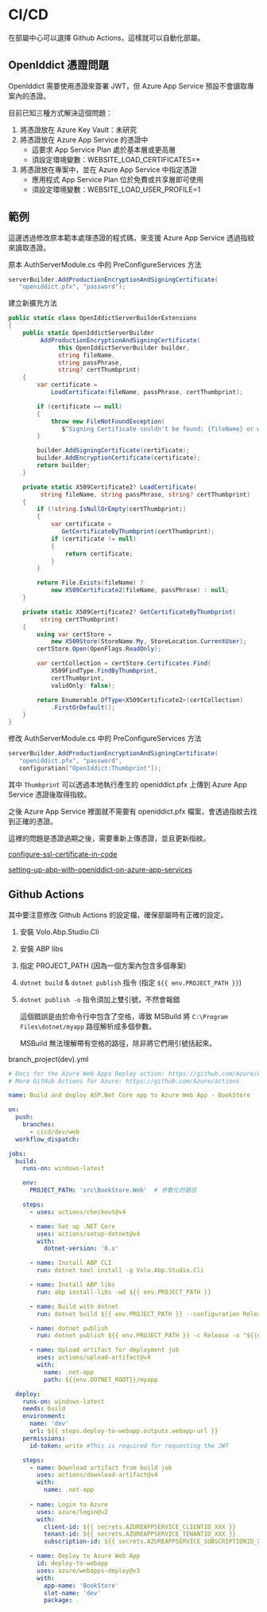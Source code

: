 # CI/CD

在部屬中心可以選擇 Github Actions，這樣就可以自動化部屬。

## OpenIddict 憑證問題
OpenIddict 需要使用憑證來簽署 JWT，但 Azure App Service 預設不會讀取專案內的憑證。

目前已知三種方式解決這個問題：
1. 將憑證放在 Azure Key Vault：未研究
2. 將憑證放在 Azure App Service 的憑證中
   - 這要求 App Service Plan 處於基本層或更高層
   - 須設定環境變數：WEBSITE_LOAD_CERTIFICATES=*
3. 將憑證放在專案中，並在 Azure App Service 中指定憑證
   - 應用程式 App Service Plan 位於免費或共享層即可使用
   - 須設定環境變數：WEBSITE_LOAD_USER_PROFILE=1

## 範例
這邊透過修改原本範本處理憑證的程式碼，來支援 Azure App Service 透過指紋來讀取憑證。

原本 AuthServerModule.cs 中的 PreConfigureServices 方法
```C#
serverBuilder.AddProductionEncryptionAndSigningCertificate(
   "openiddict.pfx", "password");
```

建立新擴充方法
```C#
public static class OpenIddictServerBuilderExtensions
{
    public static OpenIddictServerBuilder 
         AddProductionEncryptionAndSigningCertificate(
              this OpenIddictServerBuilder builder,
              string fileName,
              string passPhrase,
              string? certThumbprint)
    {
        var certificate = 
            LoadCertificate(fileName, passPhrase, certThumbprint);

        if (certificate == null)
        {
            throw new FileNotFoundException(
               $"Signing Certificate couldn't be found: {fileName} or with thumbprint {certThumbprint}");
        }

        builder.AddSigningCertificate(certificate);
        builder.AddEncryptionCertificate(certificate);
        return builder;
    }

    private static X509Certificate2? LoadCertificate(
         string fileName, string passPhrase, string? certThumbprint)
    {
        if (!string.IsNullOrEmpty(certThumbprint))
        {
            var certificate = 
               GetCertificateByThumbprint(certThumbprint);
            if (certificate != null)
            {
                return certificate;
            }
        }

        return File.Exists(fileName) ? 
            new X509Certificate2(fileName, passPhrase) : null;
    }

    private static X509Certificate2? GetCertificateByThumbprint(
         string certThumbprint)
    {
        using var certStore = 
            new X509Store(StoreName.My, StoreLocation.CurrentUser);
        certStore.Open(OpenFlags.ReadOnly);

        var certCollection = certStore.Certificates.Find(
            X509FindType.FindByThumbprint,
            certThumbprint,
            validOnly: false);

        return Enumerable.OfType<X509Certificate2>(certCollection)
            .FirstOrDefault();
    }
}
```

修改 AuthServerModule.cs 中的 PreConfigureServices 方法
```C#
serverBuilder.AddProductionEncryptionAndSigningCertificate(
   "openiddict.pfx", "password",
   configuration["OpenIddict:Thumbprint"]);
```

其中 `Thumbprint` 可以透過本地執行產生的 openiddict.pfx 上傳到 Azure App Service 憑證後取得指紋。

之後 Azure App Service 裡面就不需要有 openiddict.pfx 檔案，會透過指紋去找到正確的憑證。

這裡的問題是憑證過期之後，需要重新上傳憑證，並且更新指紋。

[configure-ssl-certificate-in-code](https://learn.microsoft.com/en-us/azure/app-service/configure-ssl-certificate-in-code?tabs=windows)

[setting-up-abp-with-openiddict-on-azure-app-services](https://brianmeeker.me/2022/08/29/setting-up-abp-with-openiddict-on-azure-app-services/)

## Github Actions
其中要注意修改 Github Actions 的設定檔，確保部屬時有正確的設定。
1. 安裝 Volo.Abp.Studio.Cli
2. 安裝 ABP libs
3. 指定 PROJECT_PATH (因為一個方案內包含多個專案)
4. `dotnet build` & `dotnet publish` 指令 (指定 `${{ env.PROJECT_PATH }}`)
5. `dotnet publish -o` 指令須加上雙引號，不然會報錯

   這個錯誤是由於命令行中包含了空格，導致 MSBuild 將 `C:\Program Files\dotnet/myapp` 路徑解析成多個參數。

   MSBuild 無法理解帶有空格的路徑，除非將它們用引號括起來。

branch_project(dev).yml
```YAML
# Docs for the Azure Web Apps Deploy action: https://github.com/Azure/webapps-deploy
# More GitHub Actions for Azure: https://github.com/Azure/actions

name: Build and deploy ASP.Net Core app to Azure Web App - BookStore

on:
  push:
    branches:
      - cicd/dev/web
  workflow_dispatch:

jobs:
  build:
    runs-on: windows-latest

    env:
      PROJECT_PATH: 'src\BookStore.Web'  # 參數化的路徑

    steps:
      - uses: actions/checkout@v4

      - name: Set up .NET Core
        uses: actions/setup-dotnet@v4
        with:
          dotnet-version: '8.x'

      - name: Install ABP CLI
        run: dotnet tool install -g Volo.Abp.Studio.Cli

      - name: Install ABP libs
        run: abp install-libs -wd ${{ env.PROJECT_PATH }}

      - name: Build with dotnet
        run: dotnet build ${{ env.PROJECT_PATH }} --configuration Release

      - name: dotnet publish
        run: dotnet publish ${{ env.PROJECT_PATH }} -c Release -o "${{env.DOTNET_ROOT}}/myapp"

      - name: Upload artifact for deployment job
        uses: actions/upload-artifact@v4
        with:
          name: .net-app
          path: ${{env.DOTNET_ROOT}}/myapp

  deploy:
    runs-on: windows-latest
    needs: build
    environment:
      name: 'dev'
      url: ${{ steps.deploy-to-webapp.outputs.webapp-url }}
    permissions:
      id-token: write #This is required for requesting the JWT

    steps:
      - name: Download artifact from build job
        uses: actions/download-artifact@v4
        with:
          name: .net-app
      
      - name: Login to Azure
        uses: azure/login@v2
        with:
          client-id: ${{ secrets.AZUREAPPSERVICE_CLIENTID_XXX }}
          tenant-id: ${{ secrets.AZUREAPPSERVICE_TENANTID_XXX }}
          subscription-id: ${{ secrets.AZUREAPPSERVICE_SUBSCRIPTIONID_XXX }}

      - name: Deploy to Azure Web App
        id: deploy-to-webapp
        uses: azure/webapps-deploy@v3
        with:
          app-name: 'BookStore'
          slot-name: 'dev'
          package: .
          
```